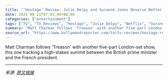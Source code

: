 ```yaml
---
title: "‘Hostage’ Review: Julie Delpy and Suranne Jones Deserve Better Than Netflix’s Generic Political Thriller"
date: 2025-08-21T07:01:00+08:00
categories: ["entertainment"]
tags: ["TV", "TV Reviews", "Hostage", "Julie Delpy", "Netflix", "Suranne Jones"]
summary: "Matt Charman follows 'Treason' with another five-part London-set show, this one tracking a high-stakes summit between the British prime minister and the French president."
source_url: "https://www.hollywoodreporter.com/tv/tv-reviews/hostage-review-julie-delpy-suranne-jones-netflix-1236349191/"
---
```


Matt Charman follows 'Treason' with another five-part London-set show, this one tracking a high-stakes summit between the British prime minister and the French president.

---

*来源: [原文链接](https://www.hollywoodreporter.com/tv/tv-reviews/hostage-review-julie-delpy-suranne-jones-netflix-1236349191/)*
